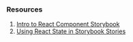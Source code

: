 ### Resources

1) [Intro to React Component Storybook](https://scotch.io/tutorials/building-a-ui-component-with-react-and-storybook)
2) [Using React State in Storybook Stories](https://levelup.gitconnected.com/adding-state-to-storybook-in-react-c6744fda25b4)
